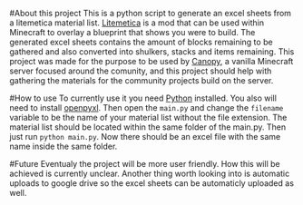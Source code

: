 #About this project
This is a python script to generate an excel sheets from a litemetica material list. [Litemetica](https://modrinth.com/mod/litematica) is a mod that can be used within Minecraft to overlay a blueprint that shows you were to build.
The generated excel sheets contains the amount of blocks remaining to be gathered and also converted into shulkers, stacks and items remaining.
This project was made for the purpose to be used by [Canopy](https://www.canopymc.net/), a vanilla Minecraft server focused around the comunity, and this project should help with gathering the materials for the community projects build on the server.

#How to use
To currently use it you need [Python](https://www.python.org/) installed. You also will need to install [openpyxl](https://openpyxl.readthedocs.io/en/stable/).
Then open the `main.py` and change the `filename` variable to be the name of your material list without the file extension. The material list should be located within the same folder of the main.py. Then just run `python main.py`. Now there should be an excel file with the same name inside the same folder.

#Future
Eventualy the project will be more user friendly. How this will be achieved is currently unclear.
Another thing worth looking into is automatic uploads to google drive so the excel sheets can be automaticly uploaded as well.